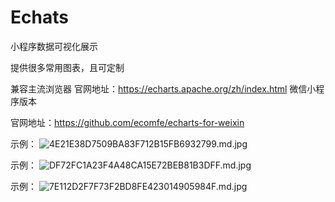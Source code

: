 # Echats

小程序数据可视化展示

提供很多常用图表，且可定制

兼容主流浏览器
官网地址：<https://echarts.apache.org/zh/index.html>
微信小程序版本

官网地址：https://github.com/ecomfe/echarts-for-weixin


示例：
![4E21E38D7509BA83F712B15FB6932799.md.jpg](https://z4a.net/images/2020/06/29/4E21E38D7509BA83F712B15FB6932799.md.jpg)


示例：
![DF72FC1A23F4A48CA15E72BEB81B3DFF.md.jpg](https://z4a.net/images/2020/06/29/DF72FC1A23F4A48CA15E72BEB81B3DFF.md.jpg)


示例：
![7E112D2F7F73F2BD8FE423014905984F.md.jpg](https://z4a.net/images/2020/06/29/7E112D2F7F73F2BD8FE423014905984F.md.jpg)
